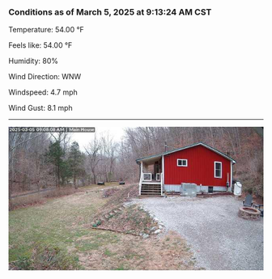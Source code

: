 ### Conditions as of March 5, 2025 at 9:13:24 AM CST 

Temperature: 54.00 &deg;F

Feels like: 54.00 &deg;F

Humidity: 80%

Wind Direction: WNW

Windspeed: 4.7 mph

Wind Gust: 8.1 mph

---

<img src="./images/latest.jpeg"/>

